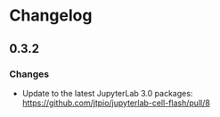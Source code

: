 # Changelog

<!-- <START NEW CHANGELOG ENTRY> -->

## 0.3.2

### Changes

- Update to the latest JupyterLab 3.0 packages: https://github.com/jtpio/jupyterlab-cell-flash/pull/8

<!-- <END NEW CHANGELOG ENTRY> -->